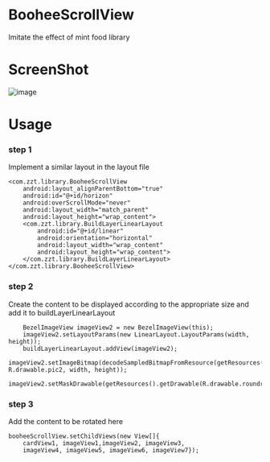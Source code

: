 # BooheeScrollView

Imitate the effect of mint food library

# ScreenShot


![image](https://github.com/firepmi/BooheeScrollView/blob/master/screenshot/screen.gif)


# Usage
### step 1
   Implement a similar layout in the layout file    
    
    <com.zzt.library.BooheeScrollView
        android:layout_alignParentBottom="true"
        android:id="@+id/horizon"
        android:overScrollMode="never"
        android:layout_width="match_parent"
        android:layout_height="wrap_content">
        <com.zzt.library.BuildLayerLinearLayout
            android:id="@+id/linear"
            android:orientation="horizontal"
            android:layout_width="wrap_content"
            android:layout_height="wrap_content">
        </com.zzt.library.BuildLayerLinearLayout>
    </com.zzt.library.BooheeScrollView>
    
### step 2
   Create the content to be displayed according to the appropriate size and add it to buildLayerLinearLayout
   
        BezelImageView imageView2 = new BezelImageView(this);
        imageView2.setLayoutParams(new LinearLayout.LayoutParams(width, height));
        buildLayerLinearLayout.addView(imageView2);
        imageView2.setImageBitmap(decodeSampledBitmapFromResource(getResources(),  R.drawable.pic2, width, height));
        imageView2.setMaskDrawable(getResources().getDrawable(R.drawable.roundrect));
        
### step 3
   Add the content to be rotated here
    
    booheeScrollView.setChildViews(new View[]{
        cardView1, imageView1,imageView2, imageView3,
        imageView4, imageView5, imageView6, imageView7});
        

